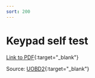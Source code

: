 ```yaml
---
sort: 200
---
```


# Keypad self test

[Link to PDF](odb2_gm_tech2_keypad_test.pdf){:target="\_blank"}

Source: [UOBD2](https://https://www.uobdii.com){:target="\_blank"}
